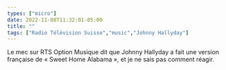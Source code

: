```yaml
---
types: ["micro"]
date: 2022-11-08T11:32:01-05:00
title: ""
tags: ["Radio Télévision Suisse","music","Johnny Hallyday"]
---
```

Le mec sur RTS Option Musique dit que Johnny Hallyday a fait une version française de « Sweet Home Alabama », et je ne sais pas comment réagir.
